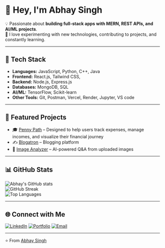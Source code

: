 # 👋 Hey, I'm Abhay Singh  

💡 Passionate about **building full-stack apps with MERN, REST APIs, and AI/ML projects**.  
🚀 I love experimenting with new technologies, contributing to projects, and constantly learning.  

---

## 🔧 Tech Stack
- **Languages:** JavaScript, Python, C++, Java  
- **Frontend:** React.js, Tailwind CSS,
- **Backend:** Node.js, Express.js  
- **Databases:** MongoDB, SQL  
- **AI/ML:** TensorFlow, Scikit-learn  
- **Other Tools:** Git, Postman, Vercel, Render, Jupyter, VS code  

---

## 📌 Featured Projects 
- 🎓 [Penny Path](https://github.com/Abhay-The-Dev-007/Penny-Path) –  Designed to help users track expenses, manage incomes, and visualize their financial journey
- ✍️ [Blogatron](https://github.com/Abhay-The-Dev-007/Blogatron) – Blogging platform
- 🎨 [Image Analyzer](https://github.com/Abhay-The-Dev-007/IMAGE-vision) – AI-powered Q&A from uploaded images  

---

## 📊 GitHub Stats
![Abhay's GitHub stats](https://github-readme-stats.vercel.app/api?username=abhaysingh&show_icons=true&theme=radical)  
![GitHub Streak](https://streak-stats.demolab.com/?user=abhaysingh&theme=radical)  
![Top Languages](https://github-readme-stats.vercel.app/api/top-langs/?username=abhaysingh&layout=compact&theme=radical)  

---

## 🌐 Connect with Me
[![LinkedIn]([https://img.shields.io/badge/LinkedIn-blue?logo=linkedin&logoColor=white)](https://linkedin.com/in/YOUR-LINK](https://www.linkedin.com/in/abhay-singh-2603a028b/))  
[![Portfolio](https://img.shields.io/badge/Portfolio-000?logo=vercel&logoColor=white)]([https://yourportfolio.com](https://abhaypersonalwebsite.vercel.app/))  
[![Email](https://img.shields.io/badge/Email-D14836?logo=gmail&logoColor=white)](mailto:abhaysinghup58@gmail.com)  

---

⭐️ From [Abhay Singh](https://github.com/abhaysingh)

